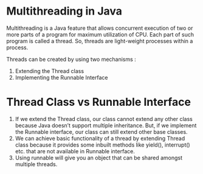 # Multithreading in Java
Multithreading is a Java feature that allows concurrent execution of two or more parts of a program for maximum utilization of CPU. Each part of such program is called a thread. So, threads are light-weight processes within a process.

Threads can be created by using two mechanisms : 
1. Extending the Thread class 
2. Implementing the Runnable Interface

# Thread Class vs Runnable Interface 

1. If we extend the Thread class, our class cannot extend any other class because Java doesn’t support multiple inheritance. But, if we implement the Runnable interface, our class can still extend other base classes.
2. We can achieve basic functionality of a thread by extending Thread class because it provides some inbuilt methods like yield(), interrupt() etc. that are not available in Runnable interface.
3. Using runnable will give you an object that can be shared amongst multiple threads. 

 
